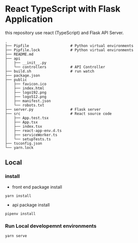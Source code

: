 # React TypeScript with Flask Application

this repository use react (TypeScript) and Flask API Server.

```
.
├── Pipfile                   # Python virtual environments
├── Pipfile.lock              # Python virtual environments
├── README.md
├── api
│   ├── __init__.py
│   └── controllers           # API Controller
├── build.sh                  # run watch
├── package.json
├── public
│   ├── favicon.ico
│   ├── index.html
│   ├── logo192.png
│   ├── logo512.png
│   ├── manifest.json
│   └── robots.txt
├── server.py                 # Flask server
├── src                       # React source code
│   ├── App.test.tsx
│   ├── App.tsx
│   ├── index.tsx
│   ├── react-app-env.d.ts
│   ├── serviceWorker.ts
│   └── setupTests.ts
├── tsconfig.json
└── yarn.lock
```

## Local

### install

- front end package install

```
yarn install
```

- api package install

```
pipenv install
```

### Run Local developemnt environments

```
yarn serve
```
